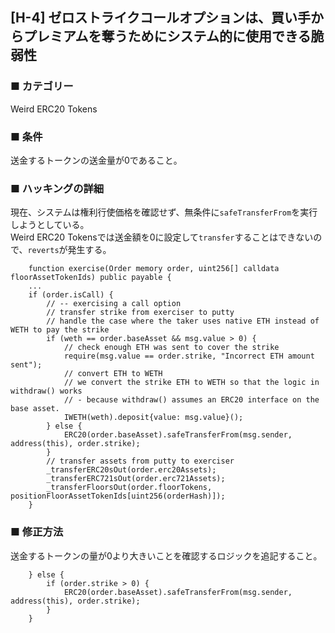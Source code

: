 ## [H-4] ゼロストライクコールオプションは、買い手からプレミアムを奪うためにシステム的に使用できる脆弱性

### ■ カテゴリー

Weird ERC20 Tokens

### ■ 条件

送金するトークンの送金量が0であること。

### ■ ハッキングの詳細

現在、システムは権利行使価格を確認せず、無条件に`safeTransferFrom`を実行しようとしている。  
Weird ERC20 Tokensでは送金額を0に設定して`transfer`することはできないので、`reverts`が発生する。

```sol
    function exercise(Order memory order, uint256[] calldata floorAssetTokenIds) public payable {
    ...
    if (order.isCall) {
        // -- exercising a call option
        // transfer strike from exerciser to putty
        // handle the case where the taker uses native ETH instead of WETH to pay the strike
        if (weth == order.baseAsset && msg.value > 0) {
            // check enough ETH was sent to cover the strike
            require(msg.value == order.strike, "Incorrect ETH amount sent");
            // convert ETH to WETH
            // we convert the strike ETH to WETH so that the logic in withdraw() works
            // - because withdraw() assumes an ERC20 interface on the base asset.
            IWETH(weth).deposit{value: msg.value}();
        } else {
            ERC20(order.baseAsset).safeTransferFrom(msg.sender, address(this), order.strike);
        }
        // transfer assets from putty to exerciser
        _transferERC20sOut(order.erc20Assets);
        _transferERC721sOut(order.erc721Assets);
        _transferFloorsOut(order.floorTokens, positionFloorAssetTokenIds[uint256(orderHash)]);
    }
```

### ■ 修正方法

送金するトークンの量が0より大きいことを確認するロジックを追記すること。

```sol
    } else {
        if (order.strike > 0) {
            ERC20(order.baseAsset).safeTransferFrom(msg.sender, address(this), order.strike);
        }
    }
```